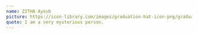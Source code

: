 ```yaml
---
name: ZITHA Ayoub
picture: https://icon-library.com/images/graduation-hat-icon-png/graduation-hat-icon-png-29.jpg
quote: I am a very mysterious person.
---
```

